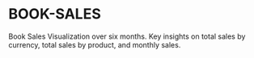 # BOOK-SALES
Book Sales Visualization over six months. Key insights on total sales by currency, total sales  by product, and monthly sales.
